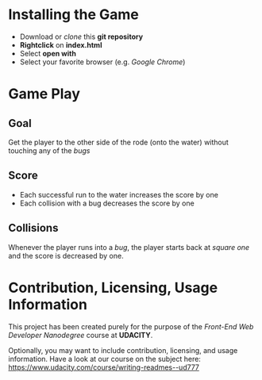 # Installing the Game
- Download or _clone_ this **git repository**
- **Rightclick** on **index.html**
- Select **open with**
- Select your favorite browser (e.g. _Google Chrome_)

# Game Play

## Goal
Get the player to the other side of the rode (onto the water) without touching
any of the _bugs_

## Score
- Each successful run to the water increases the score by one
- Each collision with a bug decreases the score by one

## Collisions
Whenever the player runs into a _bug_, the player starts back at _square one_
and the score is decreased by one.

# Contribution, Licensing, Usage Information
This project has been created purely for the purpose of the _Front-End Web
Developer Nanodegree_ course at **UDACITY**.

Optionally, you may want to include contribution, licensing, and usage information.
Have a look at our course on the subject here: https://www.udacity.com/course/writing-readmes--ud777
